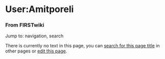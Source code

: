 

# User:Amitporeli

### From FIRSTwiki

Jump to: navigation, search

There is currently no text in this page, you can [search for this page
title](/index.php/Special:Search/Amitporeli "Special:Search/Amitporeli" ) in
other pages or [edit this
page](http://www.firstwiki.net/index.php?title=User:Amitporeli&action=edit
"http://www.firstwiki.net/index.php?title=User:Amitporeli&action=edit" ).

